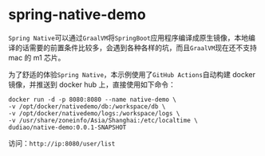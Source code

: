 # spring-native-demo

`Spring Native`可以通过`GraalVM`将`SpringBoot`应用程序编译成原生镜像，本地编译的话需要的前置条件比较多，会遇到各种各样的坑，而且`GraalVM`现在还不支持 mac 的 m1 芯片。

为了舒适的体验`Spring Native`，本示例使用了`GitHub Actions`自动构建 docker 镜像，并推送到 docker hub 上，直接使用如下命令：

```
docker run -d -p 8080:8080 --name native-demo \
-v /opt/docker/nativedemo/db:/workspace/db \
-v /opt/docker/nativedemo/logs:/workspace/logs \
-v /usr/share/zoneinfo/Asia/Shanghai:/etc/localtime \
dudiao/native-demo:0.0.1-SNAPSHOT
```

访问：`http://ip:8080/user/list`